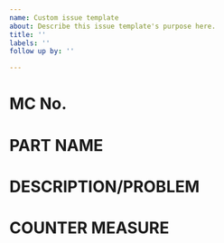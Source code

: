 ```yaml
---
name: Custom issue template
about: Describe this issue template's purpose here.
title: ''
labels: ''
follow up by: ''

---
```


# MC No.
# PART NAME
# DESCRIPTION/PROBLEM
# COUNTER MEASURE
